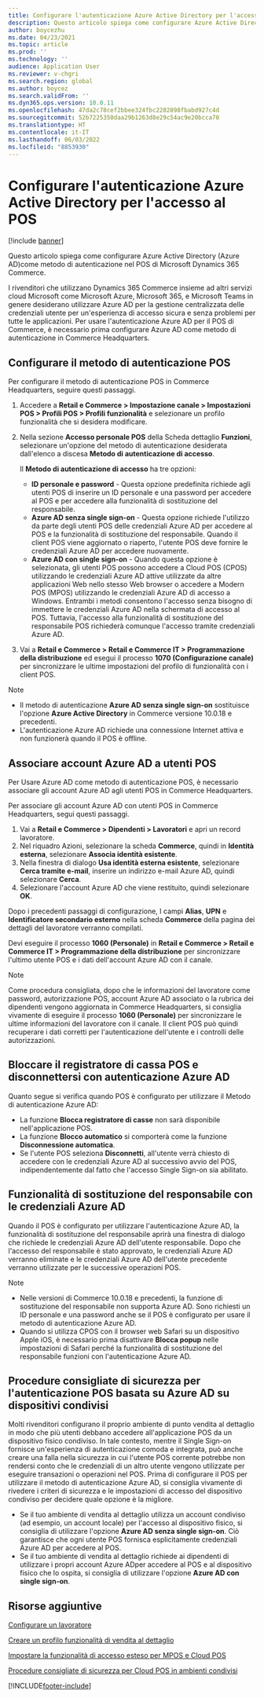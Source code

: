 ```yaml
---
title: Configurare l'autenticazione Azure Active Directory per l'accesso al POS
description: Questo articolo spiega come configurare Azure Active Directory come metodo di autenticazione nel POS di Microsoft Dynamics 365 Commerce.
author: boycezhu
ms.date: 04/23/2021
ms.topic: article
ms.prod: ''
ms.technology: ''
audience: Application User
ms.reviewer: v-chgri
ms.search.region: global
ms.author: boycez
ms.search.validFrom: ''
ms.dyn365.ops.version: 10.0.11
ms.openlocfilehash: 47da2c78cef2bbee324fbc2202898fbabd927c4d
ms.sourcegitcommit: 52b7225350daa29b1263d8e29c54ac9e20bcca70
ms.translationtype: HT
ms.contentlocale: it-IT
ms.lasthandoff: 06/03/2022
ms.locfileid: "8853930"
---
```

# <a name="configure-azure-active-directory-authentication-for-pos-sign-in"></a>Configurare l'autenticazione Azure Active Directory per l'accesso al POS

[!include [banner](includes/banner.md)]

Questo articolo spiega come configurare Azure Active Directory (Azure AD)come metodo di autenticazione nel POS di Microsoft Dynamics 365 Commerce.

I rivenditori che utilizzano Dynamics 365 Commerce  insieme ad altri servizi cloud Microsoft come Microsoft Azure, Microsoft 365, e Microsoft Teams in genere desiderano utilizzare Azure AD per la gestione centralizzata delle credenziali utente per un'esperienza di accesso sicura e senza problemi per tutte le applicazioni. Per usare l'autenticazione Azure AD per il POS di Commerce, è necessario prima configurare Azure AD come metodo di autenticazione in Commerce Headquarters.

## <a name="configure-pos-authentication-method"></a>Configurare il metodo di autenticazione POS

Per configurare il metodo di autenticazione POS in Commerce Headquarters, seguire questi passaggi.
    
1. Accedere a **Retail e Commerce \> Impostazione canale \> Impostazioni POS \> Profili POS \> Profili funzionalità** e selezionare un profilo funzionalità che si desidera modificare.
1. Nella sezione **Accesso personale POS** della Scheda dettaglio **Funzioni**, selezionare un'opzione del metodo di autenticazione desiderata dall'elenco a discesa **Metodo di autenticazione di accesso**.

    Il **Metodo di autenticazione di accesso** ha tre opzioni:
    
    - **ID personale e password** - Questa opzione predefinita richiede agli utenti POS di inserire un ID personale e una password per accedere al POS e per accedere alla funzionalità di sostituzione del responsabile.
    - **Azure AD senza single sign-on** - Questa opzione richiede l'utilizzo da parte degli utenti POS delle credenziali Azure AD per accedere al POS e la funzionalità di sostituzione del responsabile. Quando il client POS viene aggiornato o riaperto, l'utente POS deve fornire le credenziali Azure AD per accedere nuovamente.
    - **Azure AD con single sign-on** - Quando questa opzione è selezionata, gli utenti POS possono accedere a Cloud POS (CPOS) utilizzando le credenziali Azure AD attive utilizzate da altre applicazioni Web nello stesso Web browser o accedere a Modern POS (MPOS) utilizzando le credenziali Azure AD di accesso a Windows. Entrambi i metodi consentono l'accesso senza bisogno di immettere le credenziali Azure AD nella schermata di accesso al POS. Tuttavia, l'accesso alla funzionalità di sostituzione del responsabile POS richiederà comunque l'accesso tramite credenziali Azure AD.

1. Vai a **Retail e Commerce >  Retail e Commerce IT  > Programmazione della distribuzione** ed esegui il processo **1070 (Configurazione canale)** per sincronizzare le ultime impostazioni del profilo di funzionalità con i client POS.

> [!NOTE]
> - Il metodo di autenticazione **Azure AD senza single sign-on** sostituisce l'opzione **Azure Active Directory** in Commerce versione 10.0.18 e precedenti.
> - L'autenticazione Azure AD richiede una connessione Internet attiva e non funzionerà quando il POS è offline.

## <a name="associate-azure-ad-accounts-with-pos-users"></a>Associare account Azure AD a utenti POS

Per Usare Azure AD come metodo di autenticazione POS, è necessario associare gli account Azure AD agli utenti POS in Commerce Headquarters. 

Per associare gli account Azure AD con utenti POS in Commerce Headquarters, segui questi passaggi.
    
1. Vai a **Retail e Commerce > Dipendenti > Lavoratori** e apri un record lavoratore.
1. Nel riquadro Azioni, selezionare la scheda **Commerce**, quindi in **Identità esterna**, selezionare **Associa identità esistente**. 
1. Nella finestra di dialogo **Usa identità esterna esistente**, selezionare **Cerca tramite e-mail**, inserire un indirizzo e-mail Azure AD, quindi selezionare **Cerca**.
1. Selezionare l'account Azure AD che viene restituito, quindi selezionare **OK**.

Dopo i precedenti passaggi di configurazione, I campi **Alias**, **UPN** e **Identificatore secondario esterno** nella scheda **Commerce** della pagina dei dettagli del lavoratore verranno compilati.

Devi eseguire il processo **1060 (Personale)** in **Retail e Commerce > Retail e Commerce IT > Programmazione della distribuzione** per sincronizzare l'ultimo utente POS e i dati dell'account Azure AD con il canale.

> [!NOTE]
> Come procedura consigliata, dopo che le informazioni del lavoratore come password, autorizzazione POS, account Azure AD associato o la rubrica dei dipendenti vengono aggiornata in Commerce Headquarters, si consiglia vivamente di eseguire il processo **1060 (Personale)** per sincronizzare le ultime informazioni del lavoratore con il canale. Il client POS può quindi recuperare i dati corretti per l'autenticazione dell'utente e i controlli delle autorizzazioni.

## <a name="pos-lock-register-and-sign-out-with-azure-ad-authentication"></a>Bloccare il registratore di cassa POS e disconnettersi con autenticazione Azure AD

Quanto segue si verifica quando POS è configurato per utilizzare il  Metodo di autenticazione Azure AD:

- La funzione **Blocca registratore di casse** non sarà disponibile nell'applicazione POS. 
- La funzione **Blocco automatico** si comporterà come la funzione **Disconnessione automatica**.
- Se l'utente POS seleziona **Disconnetti**, all'utente verrà chiesto di accedere con le credenziali Azure AD al successivo avvio del POS, indipendentemente dal fatto che l'accesso Single Sign-on sia abilitato.

## <a name="manager-override-functionality-with-azure-ad-authentication"></a>Funzionalità di sostituzione del responsabile con le credenziali Azure AD

Quando il POS è configurato per utilizzare l'autenticazione Azure AD, la funzionalità di sostituzione del responsabile aprirà una finestra di dialogo che richiede le credenziali Azure AD dell'utente responsabile. Dopo che l'accesso del responsabile è stato approvato,  le credenziali Azure AD verranno eliminate e le credenziali Azure AD dell'utente precedente verranno utilizzate per le successive operazioni POS.

> [!NOTE]
> - Nelle versioni di Commerce 10.0.18 e precedenti, la funzione di sostituzione del responsabile non supporta Azure AD. Sono richiesti un ID personale e una password anche se il POS  è configurato per usare il metodo di autenticazione Azure AD.
> - Quando si utilizza CPOS con il browser web Safari su un dispositivo Apple iOS, è necessario prima disattivare **Blocca popup** nelle impostazioni di Safari perché la funzionalità di sostituzione del responsabile funzioni con l'autenticazione Azure AD. 

## <a name="security-best-practices-for-azure-ad-based-pos-authentication-on-shared-devices"></a>Procedure consigliate di sicurezza per l'autenticazione POS basata su Azure AD su dispositivi condivisi

Molti rivenditori configurano il proprio ambiente di punto vendita al dettaglio in modo che più utenti debbano accedere all'applicazione POS da un dispositivo fisico condiviso. In tale contesto, mentre il Single Sign-on fornisce un'esperienza di autenticazione comoda e integrata, può anche creare una falla nella sicurezza in cui l'utente POS corrente potrebbe non rendersi conto che le credenziali di un altro utente vengono utilizzate per eseguire transazioni o operazioni nel POS. Prima di configurare il POS per utilizzare il  metodo di autenticazione Azure AD, si consiglia vivamente di rivedere i criteri di sicurezza e le impostazioni di accesso del dispositivo condiviso per decidere quale opzione è la migliore.

- Se il tuo ambiente di vendita al dettaglio utilizza un account condiviso (ad esempio, un account locale) per l'accesso al dispositivo fisico, si consiglia di utilizzare l'opzione **Azure AD senza single sign-on**. Ciò garantisce che ogni utente POS fornisca esplicitamente credenziali Azure AD per accedere al POS.
- Se il tuo ambiente di vendita al dettaglio richiede ai dipendenti di utilizzare i propri account Azure ADper accedere al POS e al dispositivo fisico che lo ospita, si consiglia di utilizzare l'opzione **Azure AD con single sign-on**.

## <a name="additional-resources"></a>Risorse aggiuntive

[Configurare un lavoratore](tasks/worker.md)

[Creare un profilo funzionalità di vendita al dettaglio](retail-functionality-profile.md)


[Impostare la funzionalità di accesso esteso per MPOS e Cloud POS](extended-logon.md)

[Procedure consigliate di sicurezza per Cloud POS in ambienti condivisi](dev-itpro/secure-retail-cloud-pos.md)



[!INCLUDE[footer-include](../includes/footer-banner.md)]
